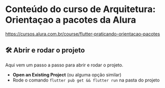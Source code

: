 

# Conteúdo do curso de Arquitetura: Orientaçao a pacotes da Alura

https://cursos.alura.com.br/course/flutter-praticando-orientacao-pacotes

## 🛠️ Abrir e rodar o projeto

Aqui vem um passo a passo para abrir e rodar o projeto.

- **Open an Existing Project** (ou alguma opção similar)
- Rode o comando `flutter pub get && flutter run` na pasta do projeto
